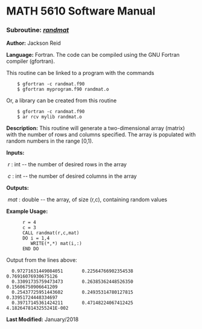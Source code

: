 # MATH 5610 Software Manual

### Subroutine: [_randmat_](../randmat.f90)

**Author:** Jackson Reid

**Language:** Fortran. The code can be compiled using the GNU Fortran compiler (gfortran).

This routine can be linked to a program with the commands
```
    $ gfortran -c randmat.f90
    $ gfortran myprogram.f90 randmat.o
```

Or, a library can be created from this routine

```
    $ gfortran -c randmat.f90
    $ ar rcv mylib randmat.o
```

**Description:** This routine will generate a two-dimensional array (matrix) with the number of rows and columns specified. The array is populated with random numbers in the range [0,1).

**Inputs:** 

​	_r_ : int -- the number of desired rows in the array

​	_c_ : int -- the number of desired columns in the array

**Outputs:** 

​	_mat_ : double -- the array, of size (r,c), containing random values

**Example Usage:** 

```
      r = 4
      c = 3
      CALL randmat(r,c,mat)
      DO i = 1,4
         WRITE(*,*) mat(i,:)
      END DO
```
Output from the lines above:
```
  0.97271631449084051       0.22564766902354538       0.76916076930675126     
  0.33091735759473473       0.26385362448526350       0.15606750906641209     
  0.25437725951443602       0.24935314780127815       0.33951724448334697     
  0.39717145361424211       0.47148224067412425       4.1826478143255241E-002
```
**Last Modified:** January/2018